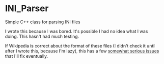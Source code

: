 # INI_Parser
Simple C++ class for parsing INI files

I wrote this because I was bored. It's possible I had no idea what I was doing. This hasn't had much testing.

If Wikipedia is correct about the format of these files (I didn't check it until
 after I wrote this, because I'm lazy), this has a few [somewhat serious issues](https://github.com/Zelda64fan/INI_Parser/issues) that I'll
 fix eventually.
